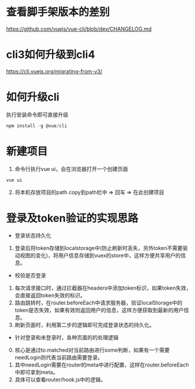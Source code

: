 # 查看脚手架版本的差别
https://github.com/vuejs/vue-cli/blob/dev/CHANGELOG.md

# cli3如何升级到cli4
https://cli.vuejs.org/migrating-from-v3/

# 如何升级cli
执行安装命令即可直接升级
``` js
npm install -g @vue/cli
``` 

# 新建项目
1. 命令行执行vue ui，会在浏览器打开一个创建页面
``` js
vue ui
```
2. 将本机存放项目的path copy到path栏中 => 回车 => 在此创建项目

# 登录及token验证的实现思路
- 登录状态持久化
1. 登录后将token存储到localstorage中(防止刷新时丢失，另外token不需要驱动视图的变化)，将用户信息存储到vuex的store中，这样方便共享用户的信息。
- 校验是否登录 
1. 每次请求接口时，通过拦截器在headers中添加token标识，如果token失效，会直接返回token失效的标识。
2. 路由跳转时，在router.beforeEach中请求服务器，验证localStorage中的token是否失效，如果有效则返回用户的信息，这样方便获取到最新的用户信息。
3. 刷新页面时，利用第二步的逻辑即可完成登录状态的持久化。
- 针对登录和未登录时，各种页面的的处理逻辑
0. 核心是通过to.matched对当前路由进行some判断，如果有一个需要needLogin则代表当前路由需要登录。
1. 其中needLogin需要在router的meta中进行配置，这样在router.beforeEach中即可拿到meta。
2. 具体可以查看router/hook.js中的逻辑。
